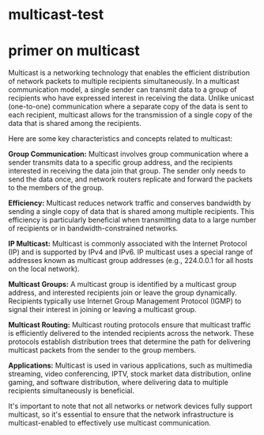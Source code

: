 # multicast-test


# primer on multicast

Multicast is a networking technology that enables the efficient distribution of network packets to multiple recipients simultaneously. In a multicast communication model, a single sender can transmit data to a group of recipients who have expressed interest in receiving the data. Unlike unicast (one-to-one) communication where a separate copy of the data is sent to each recipient, multicast allows for the transmission of a single copy of the data that is shared among the recipients.

Here are some key characteristics and concepts related to multicast:

<b>Group Communication:</b> Multicast involves group communication where a sender transmits data to a specific group address, and the recipients interested in receiving the data join that group. The sender only needs to send the data once, and network routers replicate and forward the packets to the members of the group.

<b>Efficiency:</b> Multicast reduces network traffic and conserves bandwidth by sending a single copy of data that is shared among multiple recipients. This efficiency is particularly beneficial when transmitting data to a large number of recipients or in bandwidth-constrained networks.

<b>IP Multicast:</b> Multicast is commonly associated with the Internet Protocol (IP) and is supported by IPv4 and IPv6. IP multicast uses a special range of addresses known as multicast group addresses (e.g., 224.0.0.1 for all hosts on the local network).

<b>Multicast Groups:</b> A multicast group is identified by a multicast group address, and interested recipients join or leave the group dynamically. Recipients typically use Internet Group Management Protocol (IGMP) to signal their interest in joining or leaving a multicast group.

<b>Multicast Routing:</b> Multicast routing protocols ensure that multicast traffic is efficiently delivered to the intended recipients across the network. These protocols establish distribution trees that determine the path for delivering multicast packets from the sender to the group members.

<b>Applications:</b> Multicast is used in various applications, such as multimedia streaming, video conferencing, IPTV, stock market data distribution, online gaming, and software distribution, where delivering data to multiple recipients simultaneously is beneficial.

It's important to note that not all networks or network devices fully support multicast, so it's essential to ensure that the network infrastructure is multicast-enabled to effectively use multicast communication.

